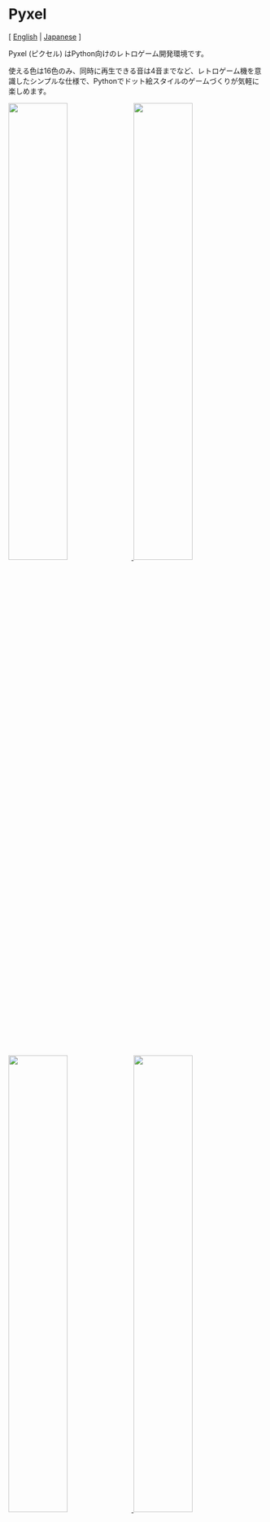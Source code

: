 # Pyxel

[ [English](https://github.com/kitao/pyxel/blob/master/README.md) | [Japanese](https://github.com/kitao/pyxel/blob/master/README.ja.md) ]

Pyxel (ピクセル) はPython向けのレトロゲーム開発環境です。

使える色は16色のみ、同時に再生できる音は4音までなど、レトロゲーム機を意識したシンプルな仕様で、Pythonでドット絵スタイルのゲームづくりが気軽に楽しめます。

<a href="https://github.com/kitao/pyxel/blob/master/pyxel/examples/01_hello_pyxel.py" target="_blank">
<img
src="https://raw.githubusercontent.com/kitao/pyxel/master/pyxel/examples/screenshots/01_hello_pyxel.gif" width="48%">
</a>

<a href="https://github.com/kitao/pyxel/blob/master/pyxel/examples/02_jump_game.py" target="_blank">
<img
src="https://raw.githubusercontent.com/kitao/pyxel/master/pyxel/examples/screenshots/02_jump_game.gif" width="48%">
</a>

<a href="https://github.com/kitao/pyxel/blob/master/pyxel/examples/03_draw_api.py" target="_blank">
<img src="https://raw.githubusercontent.com/kitao/pyxel/master/pyxel/examples/screenshots/03_draw_api.gif" width="48%">
</a>

<a href="https://github.com/kitao/pyxel/blob/master/pyxel/examples/04_sound_api.py" target="_blank">
<img src="https://raw.githubusercontent.com/kitao/pyxel/master/pyxel/examples/screenshots/04_sound_api.gif" width="48%">
</a>

Pyxelのゲーム機の仕様やAPI、パレットなどは、
[PICO-8](https://www.lexaloffle.com/pico-8.php)や[TIC-80](https://tic.computer/)のデザインを参考にしています。

Pyxelはオープンソースで、無料で自由に使えます。Pyxelでレトロゲームづくりを始めましょう！

## 仕様

- Windows・Mac対応
- Python3によるコード記述
- 16色固定パレット
- 256x256サイズ、4画像バンク
- 4音同時再生、定義可能な64サウンドバンク
- キーボード、マウス、ジョイスティック (予定)
- 画像・サウンド編集ツール (予定)

## インストール方法

### Windows

[Python3](https://www.python.org/)をインストールした後に、以下の`pip`コマンドでPyxelをインストールします。

```sh
pip install pyxel
```

### Mac

[Python3](https://www.python.org/)と[glfw](http://www.glfw.org/)をインストールをした後に、`pip`コマンドでPyxelをインストールします。

[Homebrew](https://brew.sh/)を導入している環境では、以下のコマンドで必要なパッケージが一通りインストールできます。

```sh
brew install python3 glfw
pip3 install pyxel
```

### サンプルのインストール

Pyxelインストール後に、以下のコマンドでカレントディレクトリにPyxelのサンプルコード一式をコピーできます。

```sh
install_pyxel_examples
```

## 使い方

### アプリケーションの作成方法

Pythonコード内でPyxelモジュールをインポートして、`init`関数でウィンドウサイズを指定した後に、`run`関数でPyxelアプリケーションを開始します。

```python
import pyxel

pyxel.init(160, 120)

def update():
    if pyxel.btnp(pyxel.KEY_Q):
        pyxel.quit()

def draw():
    pyxel.cls(0)
    pyxel.rect(10, 10, 20, 20, 11)

pyxel.run(update, draw)
```

`run`関数の引数にはフレーム更新処理を行う`update`関数と、描画処理を行う`draw`関数を指定します。

実際のアプリケーションでは、以下のようにクラスでPyxelの処理をラップするのがおすすめです。

```python
import pyxel

class App:
    def __init__(self):
        pyxel.init(160, 120)
        self.x = 0
        pyxel.run(self.update, self.draw)

    def update(self):
        self.x = (self.x + 1) % pyxel.width

    def draw(self):
        pyxel.cls(0)
        pyxel.rect(self.x, 0, self.x + 7, 7, 9)

App()
```

### 特殊操作

Pyxelアプリケーション実行中に、以下の特殊操作を行うことができます。

- `Alt(Option)+1`  
スクリーンショットをデスクトップに保存する
- `Alt(Option)+2`  
画面キャプチャ動画の録画開始時刻をリセットする
- `Alt(Option)+3`  
画面キャプチャ動画 (gif) をデスクトップに保存する (最大30秒)
- `Alt(Option)+0`  
パフォーマンスモニタ (fps、update時間、draw時間) の表示を切り替える
- `Alt(Option)+Enter`  
フルスクリーン表示を切り替える

### 画像の作成方法

Pyxel用の画像を作成するには以下の方法があります。

- `Image.set`関数で文字列のリストから作成する
- `Image.load`関数でPyxel向け配色のpngファイルを読み込む
- Pyxelエディタで作成する (開発中)

`Image.set`、`Image.load`の使い方はAPIリファレンスを参照してください。

Pyxelは[PICO-8](https://www.lexaloffle.com/pico-8.php)と同じパレットを使用しているため、Pyxel向け配色のpngファイルを作成する場合は、[Aseprite](https://www.aseprite.org/)をPICO-8パレット設定にして使用するのがおすすめです。

## APIリファレンス

### システム

- `width`, `height`  
画面の幅と高さ

- `frame_count`  
経過フレーム数

- `init(width, height, [caption], [scale], [palette], [fps], [border_width], [border_color])`  
Pyxelアプリを画面サイズ (`width`, `height`) で初期化する  
`caption`でウィンドウタイトル、`scale`で表示倍率、`palette`でパレット色、`fps`で動作フレームレート、`border_width`と`border_color`で画面外側のマージン幅と色を指定できる

- `run(update, draw)`  
Pyxelアプリを開始し、フレーム更新時に`update`関数、描画時に`draw`関数を呼ぶ

- `quit()`  
現在フレーム終了時にPyxelアプリを終了する

### 入力
- `mouse_x`, `mouse_y`  
現在のマウスカーソル座標

- `btn(key)`  
`key`が押されていたら`True`、押されていなければ`False`を返す ([キー定義一覧](https://github.com/kitao/pyxel/blob/master/pyxel/constants.py))

- `btnp(key, [hold], [period])`  
そのフレームに`key`が押されたら`True`、押されなければ`False`を返す。`hold`と`period`を指定すると、`hold`フレーム以上ボタンを押し続けた際に`period`フレーム間隔で`True`が返る

- `btnr(key)`  
そのフレームに`key`が離されたら`True`、離されなければ`False`を返す

### グラフィックス

- `image(img)`  
イメージバンク`img` (0-3) を操作する (イメージクラスを参照のこと)  
例：`pyxel.image(0).load(0, 0, 'title.png')`

- `clip(x1, y1, x2, y2)`  
画面の描画領域を (`x1`, `y1`)-(`x2`, `y2`) にする。`clip()`で描画領域をリセットする

- `pal(col1, col2)`  
描画時に色`col1`を`col2`に置き換える。`pal()`で初期状態にリセットする

- `cls(col)`  
画面を色`col`でクリアする

- `pix(x, y, col)`  
(`x`, `y`) に色`col`のピクセルを描画する

- `line(x1, y1, x2, y2, col)`  
色`col`の直線を (`x1`, `y1`)-(`x2`, `y2`) に描画する

- `rect(x1, y1, x2, y2, col)`  
色`col`の矩形を (`x1`, `y1`)-(`x2`, `y2`) に描画する

- `rectb(x1, y1, x2, y2, col)`  
色`col`の矩形の輪郭線を (`x1`, `y1`)-(`x2`, `y2`) に描画する

- `circ(x, y, r, col)`  
半径`r`、色`col`の円を (`x`, `y`) に描画する

- `circb(x, y, r, col)`  
半径`r`、色`col`の円の輪郭線を (`x`, `y`) に描画する

- `blt(x, y, img, sx, sy, w, h, [colkey])`  
イメージバンク`img` (0-3) の (`sx`, `sy`) からサイズ (`w`, `h`) の領域を (`x`, `y`) にコピーする。`w`、`h`それぞれに負の値を設定すると水平、垂直方向に反転する。`colkey`に色を指定すると透明色として扱われる

- `text(x, y, s, col)`  
色`col`の文字列`s`を (`x`, `y`) に描画する

### オーディオ

- `sound(snd)`  
サウンドバンク`snd` (0-63) を操作する (サウンドクラスを参照のこと)  
例：`pyxel.sound(0).speed = 60`

- `play(ch, snd, loop=False)`  
チャンネル`ch` (0-3) でサウンドバンク`snd` (0-63) を再生する。`snd`がリストの場合順に再生する

- `stop(ch)`  
チャンネル`ch` (0-3) の再生を停止する

### イメージクラス

- `width`, `height`  
イメージの幅と高さ

- `data`  
イメージのデータ (NumPy配列)

- `set(x, y, data)`  
(`x`, `y`) に文字列のリストでイメージを設定する   
例：`pyxel.image(0).set(10, 10, ['1234', '5678', '9abc', 'defg'])`

- `load(x, y, filename)`  
(`x`, `y`) にpngファイルを読み込む

- `copy(x, y, img, sx, sy, width, height)`  
イメージバンク`img` (0-3) の (`sx`, `sy`) からサイズ (`width`, `height`) の領域を (`x`, `y`) にコピーする

### サウンドクラス

- `note`  
音程 (0-127) のリスト (33 = 'A2' = 440Hz)

- `tone`  
音色 (0:Triagnle / 1:Square / 2:Pulse / 3:Noise) のリスト

- `volume`  
音量 (0-7) のリスト

- `effect`  
エフェクト (0:None / 1:Slide / 2:Vibrato / 3:FadeOut) のリスト

- `speed`  
1音の長さ (120 = 1音1秒)

- `set(note, tone, volume, effect, speed)`  
文字列で音程、音色、音量、エフェクトを設定する。音色、音量、エフェクトの長さが音程より短い場合は、先頭から繰り返される

- `set_note(note)`  
'CDEFGAB'+'#-'+'0123'または'R'の文字列で音程を設定する。大文字と小文字を区別せず、空白は無視される  
例：`pyxel.sound(0).set_note('G2B-2D3R RF3F3F3')`

- `set_tone(tone)`  
'TSPN'の文字列で音色を設定する。大文字と小文字を区別せず、空白は無視される  
例：`pyxel.sound(0).set_tone('TTSS PPPN')`

- `set_volume(volume)`  
'01234567'の文字列で音量を設定する。大文字と小文字を区別せず、空白は無視される  
例：`pyxel.sound(0).set_volume('7777 7531')`

- `set_effect(effect)`  
'NSVF'の文字列でエフェクトを設定する。大文字と小文字を区別せず、空白は無視される  
例：`pyxel.sound(0).set_effect('NFNF NVVS')`

## ライセンス

Pyxelは[MITライセンス](http://en.wikipedia.org/wiki/MIT_License)です。ソースコードやライセンス表示用のファイル等で、[著作権とライセンス全文](https://raw.githubusercontent.com/kitao/pyxel/master/LICENSE)の表示を行えば、自由に販売や配布をすることができます。